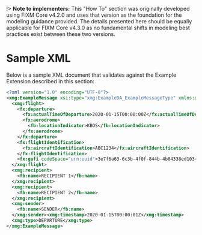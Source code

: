 !> **Note to implementers:** This "How To" section was originally developed using FIXM Core v4.2.0 and uses that version as the foundation for the modeling guidance provided. The details presented here should be equally applicable for FIXM Core v4.3.0 as no fundamental shifts in modeling best practices exist between these two versions.

# Sample XML

Below is a sample XML document that validates against the Example
Extension described in this section:

```xml
<?xml version="1.0" encoding="UTF-8"?>
<xmg:ExampleMessage xsi:type="xmg:ExampleDA_ExampleMessageType" xmlns:xmg="http://www.fixm.aero/app/example/1.0" xmlns:fb="http://www.fixm.aero/base/4.2" xmlns:fx="http://www.fixm.aero/flight/4.2" xmlns:xsi="http://www.w3.org/2001/XMLSchema-instance">
  <xmg:flight>
    <fx:departure>
      <fx:actualTimeOfDeparture>2020-01-15T00:00:00Z</fx:actualTimeOfDeparture>
      <fx:aerodrome>
        <fb:locationIndicator>KBOS</fb:locationIndicator>
      </fx:aerodrome>
    </fx:departure>
    <fx:flightIdentification>
      <fx:aircraftIdentification>ABC1234</fx:aircraftIdentification>
    </fx:flightIdentification>
    <fx:gufi codeSpace="urn:uuid">3e7f6a63-6c3b-4f0f-844b-4b84338ed103</fx:gufi>
  </xmg:flight>
  <xmg:recipient>
    <fb:name>RECIPIENT 1</fb:name>
  </xmg:recipient>
  <xmg:recipient>
    <fb:name>RECIPIENT 2</fb:name>
  </xmg:recipient>
  <xmg:sender>
    <fb:name>SENDER</fb:name>
  </xmg:sender><xmg:timestamp>2020-01-15T00:00:01Z</xmg:timestamp>
  <xmg:type>DEPARTURE</xmg:type>
</xmg:ExampleMessage>

```

